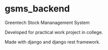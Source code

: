 # gsms_backend

Greentech Stock Mananagement System

Developed for practical work project in college.

Made with django and django rest framework.
